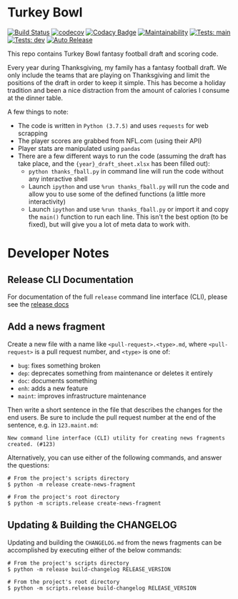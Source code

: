 # Turkey Bowl
[![Build Status](https://img.shields.io/travis/loganthomas/turkey-bowl/master.svg?logo=travis)](https://travis-ci.com/loganthomas/turkey-bowl)
[![codecov](https://codecov.io/gh/loganthomas/turkey-bowl/branch/master/graph/badge.svg)](https://codecov.io/gh/loganthomas/turkey-bowl)
[![Codacy Badge](https://app.codacy.com/project/badge/Grade/0f1564fd54f74bc081398ae0b982d4fb)](https://www.codacy.com/gh/loganthomas/turkey-bowl/dashboard?utm_source=github.com&amp;utm_medium=referral&amp;utm_content=loganthomas/turkey-bowl&amp;utm_campaign=Badge_Grade)
[![Maintainability](https://api.codeclimate.com/v1/badges/08d1578979aeb217b85a/maintainability)](https://codeclimate.com/github/loganthomas/turkey-bowl/maintainability)
[![Tests: main](https://github.com/loganthomas/turkey-bowl/actions/workflows/test-suite.yml)](https://img.shields.io/github/workflow/status/loganthomas/turkey-bowl/test-suite/main?label=tests%3A%20main&logo=GitHub)
[![Tests: dev](https://github.com/loganthomas/turkey-bowl/actions/workflows/test-suite.yml)](https://img.shields.io/github/workflow/status/loganthomas/turkey-bowl/test-suite/dev?label=tests%3A%20dev&logo=GitHub)
[![Auto Release](https://github.com/loganthomas/turkey-bowl/actions/workflows/auto-release.yml)](https://img.shields.io/github/workflow/status/loganthomas/turkey-bowl/auto-release?label=auto-release&logo=GitHub)


This repo contains Turkey Bowl fantasy football draft and scoring code.

Every year during Thanksgiving, my family has a fantasy football draft.
We only include the teams that are playing on Thanksgiving and limit the positions of
the draft in order to keep it simple. This has become a holiday tradition and been
a nice distraction from the amount of calories I consume at the dinner table.

A few things to note:
- The code is written in `Python (3.7.5)` and uses `requests` for web scrapping
- The player scores are grabbed from NFL.com (using their API)
- Player stats are manipulated using `pandas`
- There are a few different ways to run the code
  (assuming the draft has take place, and the `{year}_draft_sheet.xlsx` has been filled out):
  - `python thanks_fball.py` in command line will run the code without any interactive shell
  - Launch `ipython` and use `%run thanks_fball.py` will run the code and allow you to use
    some of the defined functions (a little more interactivity)
  - Launch `ipython` and use `%run thanks_fball.py` or import it and copy the `main()`
    function to run each line. This isn't the best option (to be fixed), but will give you
    a lot of meta data to work with.


# Developer Notes

## Release CLI Documentation
For documentation of the full `release` command line interface (CLI),
please see the [release docs](docs/releases/README.md)

Add a news fragment
-------------------
Create a new file with a name like `<pull-request>.<type>.md`, where
`<pull-request>` is a pull request number, and `<type>` is one of:

- `bug`: fixes something broken
- `dep`: deprecates something from maintenance or deletes it entirely
- `doc`: documents something
- `enh`: adds a new feature
- `maint`: improves infrastructure maintenance

Then write a short sentence in the file that describes the changes for the
end users. Be sure to include the pull request number at the end of the sentence,
e.g. in `123.maint.md`:

```
New command line interface (CLI) utility for creating news fragments created. (#123)
```

Alternatively, you can use either of the following commands, and answer the questions:

```
# From the project's scripts directory
$ python -m release create-news-fragment

# From the project's root directory
$ python -m scripts.release create-news-fragment
````

Updating & Building the CHANGELOG
---------------------------------
Updating and building the `CHANGELOG.md` from the news fragments can be
accomplished by executing either of the below commands:

```
# From the project's scripts directory
$ python -m release build-changelog RELEASE_VERSION

# From the project's root directory
$ python -m scripts.release build-changelog RELEASE_VERSION
```
